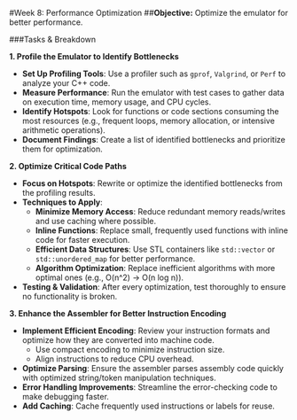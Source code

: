 #Week 8: Performance Optimization
##**Objective:** Optimize the emulator for better performance.

###Tasks & Breakdown

**1. Profile the Emulator to Identify Bottlenecks**
- **Set Up Profiling Tools**: Use a profiler such as ``gprof``, ``Valgrind``, or ``Perf`` to analyze your C++ code.
- **Measure Performance**: Run the emulator with test cases to gather data on execution time, memory usage, and CPU cycles.
- **Identify Hotspots**: Look for functions or code sections consuming the most resources (e.g., frequent loops, memory allocation, or intensive arithmetic operations).
- **Document Findings**: Create a list of identified bottlenecks and prioritize them for optimization.

**2. Optimize Critical Code Paths**
- **Focus on Hotspots**: Rewrite or optimize the identified bottlenecks from the profiling results.
- **Techniques to Apply**:
   - **Minimize Memory Access**: Reduce redundant memory reads/writes and use caching where possible.
   - **Inline Functions**: Replace small, frequently used functions with inline code for faster execution.
   - **Efficient Data Structures**: Use STL containers like ``std::vector`` or ``std::unordered_map`` for better performance.
   - **Algorithm Optimization**: Replace inefficient algorithms with more optimal ones (e.g., O(n^2) → O(n log n)).
- **Testing & Validation**: After every optimization, test thoroughly to ensure no functionality is broken.

**3. Enhance the Assembler for Better Instruction Encoding**
- **Implement Efficient Encoding**: Review your instruction formats and optimize how they are converted into machine code.
   - Use compact encoding to minimize instruction size.
   - Align instructions to reduce CPU overhead.
- **Optimize Parsing**: Ensure the assembler parses assembly code quickly with optimized string/token manipulation techniques.
- **Error Handling Improvements**: Streamline the error-checking code to make debugging faster.
- **Add Caching**: Cache frequently used instructions or labels for reuse.

